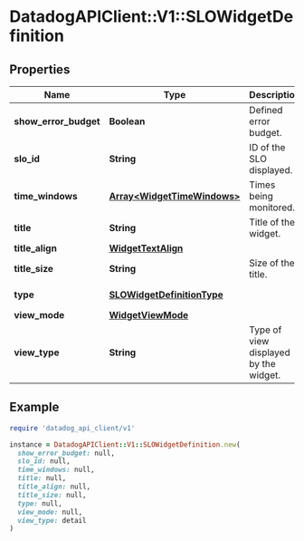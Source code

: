 # DatadogAPIClient::V1::SLOWidgetDefinition

## Properties

| Name | Type | Description | Notes |
| ---- | ---- | ----------- | ----- |
| **show_error_budget** | **Boolean** | Defined error budget. | [optional] |
| **slo_id** | **String** | ID of the SLO displayed. | [optional] |
| **time_windows** | [**Array&lt;WidgetTimeWindows&gt;**](WidgetTimeWindows.md) | Times being monitored. | [optional] |
| **title** | **String** | Title of the widget. | [optional] |
| **title_align** | [**WidgetTextAlign**](WidgetTextAlign.md) |  | [optional] |
| **title_size** | **String** | Size of the title. | [optional] |
| **type** | [**SLOWidgetDefinitionType**](SLOWidgetDefinitionType.md) |  | [default to &#39;slo&#39;] |
| **view_mode** | [**WidgetViewMode**](WidgetViewMode.md) |  | [optional] |
| **view_type** | **String** | Type of view displayed by the widget. | [default to &#39;detail&#39;] |

## Example

```ruby
require 'datadog_api_client/v1'

instance = DatadogAPIClient::V1::SLOWidgetDefinition.new(
  show_error_budget: null,
  slo_id: null,
  time_windows: null,
  title: null,
  title_align: null,
  title_size: null,
  type: null,
  view_mode: null,
  view_type: detail
)
```

